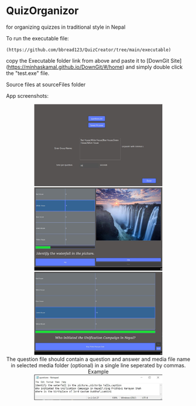 # QuizOrganizor 
for organizing quizzes in traditional style in Nepal

To run the executable file:
```
(https://github.com/bbread123/QuizCreator/tree/main/executable)
```
copy the Executable folder link from above and paste it to [DownGit Site] (https://minhaskamal.github.io/DownGit/#/home) and simply double click the "test.exe" file.

Source files at sourceFiles folder

App screenshots:
<p align="center">
  <img src="screenshots/quizDialog.JPG" width="350" title="hover text">
  <img src="screenshots/quizVisual.JPG" width="350" alt="accessibility text">
  <img src="screenshots/quizText.JPG" width="350" alt="accessibility text">
  <br> The question file should contain a question and answer and media file name in selected media folder (optional) in a single line seperated by commas. Example <br> <img src="screenshots/questions.JPG" width="350" alt="accessibility text">
</p>



